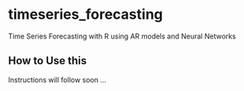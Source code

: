 # timeseries_forecasting
Time Series Forecasting with R using AR models and Neural Networks

## How to Use this
Instructions will follow soon ...
